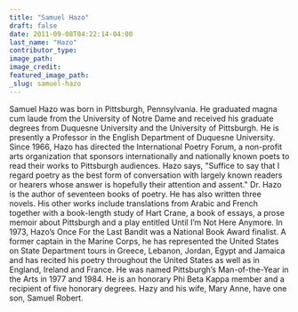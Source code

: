 ```yaml
---
title: "Samuel Hazo"
draft: false
date: 2011-09-08T04:22:14-04:00
last_name: "Hazo"
contributor_type:
image_path:
image_credit:
featured_image_path:
_slug: samuel-hazo
---
```


Samuel Hazo was born in Pittsburgh, Pennsylvania. He graduated magna cum laude from the University of Notre Dame and received his graduate degrees from Duquesne University and the University of Pittsburgh. He is presently a Professor in the English Department of Duquesne University. Since 1966, Hazo has directed the International Poetry Forum, a non-profit arts organization that sponsors internationally and nationally known poets to read their works to Pittsburgh audiences. Hazo says, "Suffice to say that I regard poetry as the best form of conversation with largely known readers or hearers whose answer is hopefully their attention and assent." Dr. Hazo is the author of seventeen books of poetry. He has also written three novels. His other works include translations from Arabic and French together with a book-length study of Hart Crane, a book of essays, a prose memoir about Pittsburgh and a play entitled Until I’m Not Here Anymore. In 1973, Hazo’s Once For the Last Bandit was a National Book Award finalist. A former captain in the Marine Corps, he has represented the United States on State Department tours in Greece, Lebanon, Jordan, Egypt and Jamaica and has recited his poetry throughout the United States as well as in England, Ireland and France. He was named Pittsburgh’s Man-of-the-Year in the Arts in 1977 and 1984. He is an honorary Phi Beta Kappa member and a recipient of five honorary degrees. Hazy and his wife, Mary Anne, have one son, Samuel Robert.

